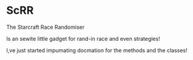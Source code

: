 ScRR
====

The Starcraft Race Randomiser

Is an sewite little gadget for rand-in race and even strategies!

I,ve just started impumating docmation for the methods and the classes!

